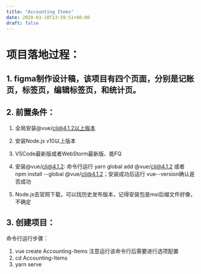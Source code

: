 ```yaml
---
title: "Accounting Items"
date: 2020-03-10T13:59:51+08:00
draft: false
---
```



# 项目落地过程：

## 1. figma制作设计稿，该项目有四个页面，分别是记账页，标签页，编辑标签页，和统计页。

## 2. 前置条件：

1. 全局安装@vue/cli@4.1.2以上版本
2. 安装Node.js v10以上版本
3. VSCode最新版或者WebStorm最新版、能FQ

4. 安装@vue/cli@4.1.2: 命令行运行 yarn global add @vue/cli@4.1.2 或者 npm install --global @vue/cli@4.1.2；安装成功后运行 vue--version确认是否成功
5. Node.js去官网下载，可以找历史发布版本，记得安装包是msi后缀文件好像，不确定

## 3. 创建项目：

命令行运行步骤：

1. vue create Accounting-Items 注意运行该命令行后需要进行选项配置
2. cd Accounting-Items
3. yarn serve
